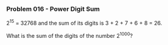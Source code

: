 ### Problem  016 - Power Digit Sum

$2^15$ = 32768 and the sum of its digits is 3 + 2 + 7 + 6 + 8 = 26.

What is the sum of the digits of the number $2^1000$?
